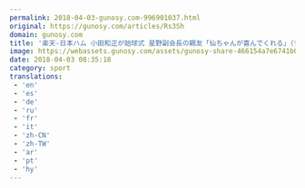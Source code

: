 ```yaml
---
permalink: 2018-04-03-gunosy.com-996901037.html
original: https://gunosy.com/articles/Rs3Sh
domain: gunosy.com
title: '楽天-日本ハム 小田和正が始球式 星野副会長の親友「仙ちゃんが喜んでくれる」（デイリースポーツ） - グノシー'
image: https://webassets.gunosy.com/assets/gunosy-share-466154a7e6741b0dbc8895ceff97e34818892a0e7dbc05d641d2606f8820dd35.jpg
date: 2018-04-03 08:35:18
category: sport
translations: 
 - 'en'
 - 'es'
 - 'de'
 - 'ru'
 - 'fr'
 - 'it'
 - 'zh-CN'
 - 'zh-TW'
 - 'ar'
 - 'pt'
 - 'hy'
---
```


